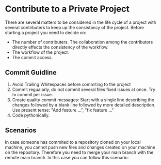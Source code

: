 # Contribute to a Private Project
There are several matters to be considered in the life cycle of a project with several contributers to keep up the consistancy of the project. Before starting a project you need to decide on:
 - The number of contributers. The collaboration among the contributors directly effects the consistency of the workflow.
 - The workflow of the project.
 - The commit access. 
## Commit Guidline
 1. Avoid Trailing Whitespaces before commiting to the project
 2. Commit regualarly, do not commit several files fixed issues at once. Try to commit per issue.
 3. Create quality commit messages: Start with a single line describing the changes followed by a blank line followed by more detailed description. Use present tense: "Add feature ...", "fix feature ..."
 4. Code pythonically.
## Scenarios
In case someone has commited to a repository cloned on your local machine, you cannot push new files and changes created on your machine on the repository. Therefore you need to merge your main branch with the remote main branch. In this case you can follow this scenario:


